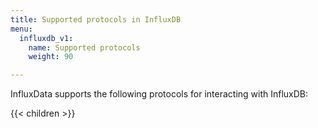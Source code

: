 ```yaml
---
title: Supported protocols in InfluxDB
menu:
  influxdb_v1:
    name: Supported protocols
    weight: 90

---
```



InfluxData supports the following protocols for interacting with InfluxDB:

{{< children >}}
